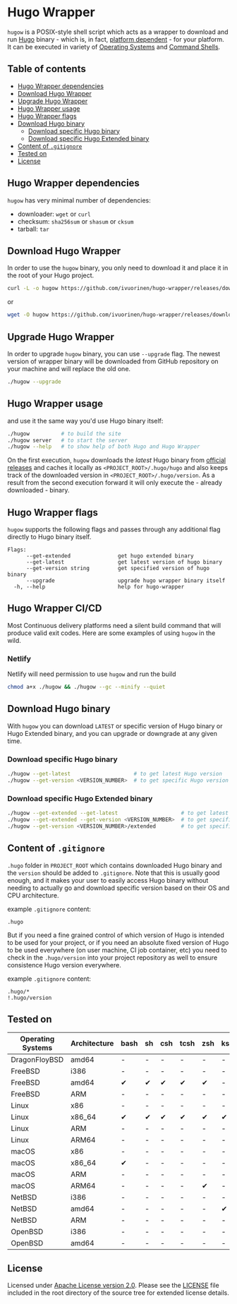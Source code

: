 # Hugo Wrapper

`hugow` is a POSIX-style shell script which acts as a wrapper to download and run [Hugo](https://gohugo.io/)
binary - which is, in fact, [platform dependent](https://gohugo.io/getting-started/installing/#binary-cross-platform) -
for your platform. It can be executed in variety of [Operating Systems](#tested-on) and
[Command Shells](#tested-on).

## Table of contents

- [Hugo Wrapper dependencies](#hugo-wrapper-dependencies)
- [Download Hugo Wrapper](#download-hugo-wrapper)
- [Upgrade Hugo Wrapper](#upgrade-hugo-wrapper)
- [Hugo Wrapper usage](#hugo-wrapper-usage)
- [Hugo Wrapper flags](#hugo-wrapper-flags)
- [Download Hugo binary](#download-hugo-binary)
  - [Download specific Hugo binary](#download-specific-hugo-binary)
  - [Download specific Hugo Extended binary](#download-specific-hugo-extended-binary)
- [Content of `.gitignore`](#content-of-gitignore)
- [Tested on](#tested-on)
- [License](#license)

## Hugo Wrapper dependencies

`hugow` has very minimal number of dependencies:

- downloader: `wget` or `curl`
- checksum: `sha256sum` or `shasum` or `cksum`
- tarball: `tar`

## Download Hugo Wrapper

In order to use the `hugow` binary, you only need to download it and place it in the root
of your Hugo project.

```bash
curl -L -o hugow https://github.com/ivuorinen/hugo-wrapper/releases/download/v1.7.0/hugow && chmod +x hugow
```

or

```bash
wget -O hugow https://github.com/ivuorinen/hugo-wrapper/releases/download/v1.7.0/hugow && chmod +x hugow
```

## Upgrade Hugo Wrapper

In order to upgrade `hugow` binary, you can use `--upgrade` flag. The newest version of
wrapper binary will be downloaded from GitHub repository on your machine and will replace
the old one.

```bash
./hugow --upgrade
```

## Hugo Wrapper usage

and use it the same way you'd use Hugo binary itself:

```bash
./hugow          # to build the site
./hugow server   # to start the server
./hugow --help   # to show help of both Hugo and Hugo Wrapper
```

On the first execution, `hugow` downloads the _latest_ Hugo binary from
[official releases](https://github.com/gohugoio/hugo/releases) and caches it locally as
`<PROJECT_ROOT>/.hugo/hugo` and also keeps track of the downloaded version in
`<PROJECT_ROOT>/.hugo/version`. As a result from the second execution forward it will only
execute the - already downloaded - binary.

## Hugo Wrapper flags

`hugow` supports the following flags and passes through any additional flag directly to
Hugo binary itself.

```text
Flags:
      --get-extended               get hugo extended binary
      --get-latest                 get latest version of hugo binary
      --get-version string         get specified version of hugo binary
      --upgrade                    upgrade hugo wrapper binary itself
  -h, --help                       help for hugo-wrapper

```

## Hugo Wrapper CI/CD

Most Continuous delivery platforms need a silent build command that will produce valid exit codes. Here are some examples of using `hugow` in the wild.

### Netlify

Netlify will need permission to use `hugow` and run the build

```bash
chmod a+x ./hugow && ./hugow --gc --minify --quiet
```

## Download Hugo binary

With `hugow` you can download `LATEST` or specific version of Hugo binary or Hugo Extended
binary, and you can upgrade or downgrade at any given time.

### Download specific Hugo binary

```bash
./hugow --get-latest                    # to get latest Hugo version
./hugow --get-version <VERSION_NUMBER>  # to get specific Hugo version
```

### Download specific Hugo Extended binary

```bash
./hugow --get-extended --get-latest                    # to get latest Hugo extended version
./hugow --get-extended --get-version <VERSION_NUMBER>  # to get specific Hugo extended version
./hugow --get-version <VERSION_NUMBER>/extended        # to get specific Hugo extended version (alias)
```

## Content of `.gitignore`

`.hugo` folder in `PROJECT_ROOT` which contains downloaded Hugo binary and the `version`
should be added to `.gitignore`. Note that this is usually good enough, and it makes
your user to easily access Hugo binary without needing to actually go and download
specific version based on their OS and CPU architecture.

example `.gitignore` content:

```gitignore
.hugo
```

But if you need a fine grained control of which version of Hugo is intended to be used
for your project, or if you need an absolute fixed version of Hugo to be used everywhere
(on user machine, CI job container, etc) you need to check in the `.hugo/version` into
your project repository as well to ensure consistence Hugo version everywhere.

example `.gitignore` content:

```gitignore
.hugo/*
!.hugo/version
```

## Tested on

 Operating Systems | Architecture | bash | sh | csh | tcsh | zsh | ksh | PowerShell |
-------------------|--------------|------|----|-----|------|-----|-----|------------|
 DragonFloyBSD     | amd64        | -    | -  | -   | -    | -   | -   | -          |
 FreeBSD           | i386         | -    | -  | -   | -    | -   | -   | -          |
 FreeBSD           | amd64        | ✔    | ✔  | ✔   | ✔    | ✔   | -   | -          |
 FreeBSD           | ARM          | -    | -  | -   | -    | -   | -   | -          |
 Linux             | x86          | -    | -  | -   | -    | -   | -   | -          |
 Linux             | x86_64       | ✔    | ✔  | ✔   | ✔    | ✔   | ✔   | -          |
 Linux             | ARM          | -    | -  | -   | -    | -   | -   | -          |
 Linux             | ARM64        | -    | -  | -   | -    | -   | -   | -          |
 macOS             | x86          | -    | -  | -   | -    | -   | -   | -          |
 macOS             | x86_64       | ✔    | -  | -   | -    | -   | -   | -          |
 macOS             | ARM          | -    | -  | -   | -    | -   | -   | -          |
 macOS             | ARM64        | -    | -  | -   | -    | ✔︎   | -   | -          |
 NetBSD            | i386         | -    | -  | -   | -    | -   | -   | -          |
 NetBSD            | amd64        | -    | -  | -   | -    | -   | ✔   | -          |
 NetBSD            | ARM          | -    | -  | -   | -    | -   | -   | -          |
 OpenBSD           | i386         | -    | -  | -   | -    | -   | -   | -          |
 OpenBSD           | amd64        | -    | -  | -   | -    | -   | -   | -          |

## License

Licensed under [Apache License version 2.0](http://www.apache.org/licenses/LICENSE-2.0).
Please see the [LICENSE](https://github.com/ivuorinen/hugo-wrapper/blob/master/LICENSE)
file included in the root directory of the source tree for extended license details.